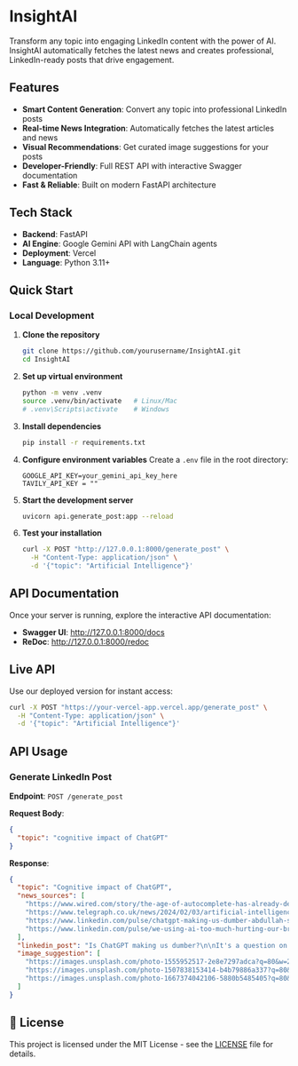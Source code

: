 # InsightAI 

Transform any topic into engaging LinkedIn content with the power of AI. InsightAI automatically fetches the latest news and creates professional, LinkedIn-ready posts that drive engagement.

## Features

- **Smart Content Generation**: Convert any topic into professional LinkedIn posts
- **Real-time News Integration**: Automatically fetches the latest articles and news
- **Visual Recommendations**: Get curated image suggestions for your posts
- **Developer-Friendly**: Full REST API with interactive Swagger documentation
- **Fast & Reliable**: Built on modern FastAPI architecture

## Tech Stack

- **Backend**: FastAPI
- **AI Engine**: Google Gemini API with LangChain agents
- **Deployment**: Vercel
- **Language**: Python 3.11+

## Quick Start

### Local Development

1. **Clone the repository**
   ```bash
   git clone https://github.com/yourusername/InsightAI.git
   cd InsightAI
   ```

2. **Set up virtual environment**
   ```bash
   python -m venv .venv
   source .venv/bin/activate   # Linux/Mac
   # .venv\Scripts\activate    # Windows
   ```

3. **Install dependencies**
   ```bash
   pip install -r requirements.txt
   ```

4. **Configure environment variables**
   Create a `.env` file in the root directory:
   ```env
   GOOGLE_API_KEY=your_gemini_api_key_here
   TAVILY_API_KEY = ""
   ```

5. **Start the development server**
   ```bash
   uvicorn api.generate_post:app --reload
   ```

6. **Test your installation**
   ```bash
   curl -X POST "http://127.0.0.1:8000/generate_post" \
     -H "Content-Type: application/json" \
     -d '{"topic": "Artificial Intelligence"}'
   ```

## API Documentation

Once your server is running, explore the interactive API documentation:

- **Swagger UI**: http://127.0.0.1:8000/docs
- **ReDoc**: http://127.0.0.1:8000/redoc

## Live API

Use our deployed version for instant access:

```bash
curl -X POST "https://your-vercel-app.vercel.app/generate_post" \
  -H "Content-Type: application/json" \
  -d '{"topic": "Artificial Intelligence"}'
```

##  API Usage

### Generate LinkedIn Post

**Endpoint**: `POST /generate_post`

**Request Body**:
```json
{
  "topic": "cognitive impact of ChatGPT"
}
```

**Response**:
```json
{
  "topic": "Cognitive impact of ChatGPT",
  "news_sources": [
    "https://www.wired.com/story/the-age-of-autocomplete-has-already-dented-our-minds/",
    "https://www.telegraph.co.uk/news/2024/02/03/artificial-intelligence-making-people-stupid/",
    "https://www.linkedin.com/pulse/chatgpt-making-us-dumber-abdullah-siddiqui/",
    "https://www.linkedin.com/pulse/we-using-ai-too-much-hurting-our-brains-dr-sergio-lucchini-md-phd/"
  ],
  "linkedin_post": "Is ChatGPT making us dumber?\n\nIt's a question on many minds.\n\nAre we outsourcing our thinking?\n\nSome experts worry about a decline in cognitive skills.\nEspecially problem-solving and critical thinking.\n\nBut AI can also augment our abilities.\n\nHow do we strike the right balance?\n\nWhat are your thoughts on AI and cognitive function?\n\n#AI #ChatGPT #CognitiveSkills #FutureofWork #Technology",
  "image_suggestion": [
    "https://images.unsplash.com/photo-1555952517-2e8e7297adca?q=80&w=2070&auto=format&fit=crop",
    "https://images.unsplash.com/photo-1507838153414-b4b79886a337?q=80&w=2070&auto=format&fit=crop",
    "https://images.unsplash.com/photo-1667374042106-5880b5485405?q=80&w=2070&auto=format&fit=crop"
  ]
}
```

## 📄 License

This project is licensed under the MIT License - see the [LICENSE](LICENSE) file for details.
